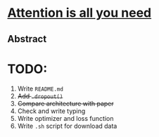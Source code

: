 # [Attention is all you need](https://arxiv.org/pdf/1706.03762.pdf)
## Abstract

# TODO:
1. Write `README.md`
2. ~~Add `.dropout()`~~
3. ~~Compare architecture with paper~~
4. Check and write typing
5. Write optimizer and loss function
6. Write `.sh` script for download data